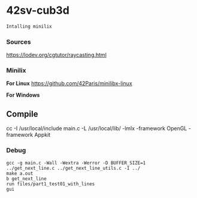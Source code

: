 # 42sv-cub3d


```bash
Intalling minilix

```

### Sources
https://lodev.org/cgtutor/raycasting.html



### Minilix
**For Linux**
https://github.com/42Paris/minilibx-linux

**For Windows**


## Compile

cc -I /usr/local/include main.c -L /usr/local/lib/ -lmlx -framework OpenGL -framework Appkit


### Debug
```console
gcc -g main.c -Wall -Wextra -Werror -D BUFFER_SIZE=1 ../get_next_line.c ../get_next_line_utils.c -I ../
make a.out
b get_next_line
run files/part1_test01_with_lines
gui
```
